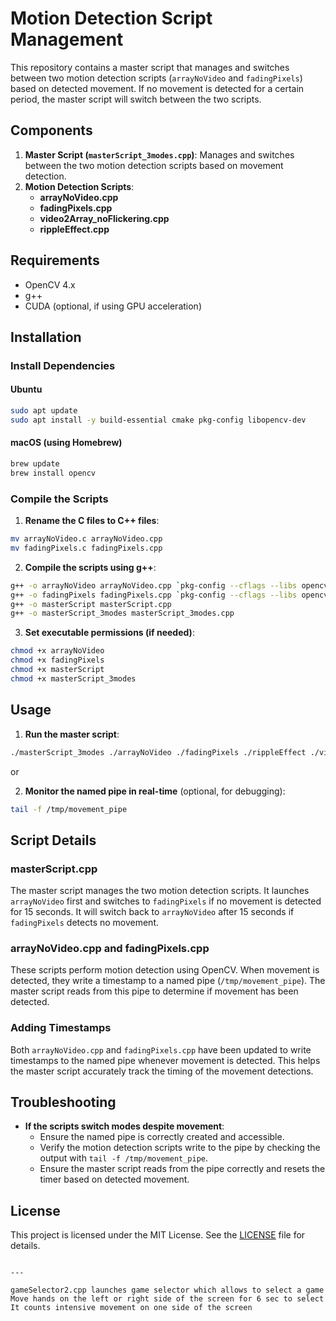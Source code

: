 # Motion Detection Script Management

This repository contains a master script that manages and switches between two motion detection scripts (`arrayNoVideo` and `fadingPixels`) based on detected movement. If no movement is detected for a certain period, the master script will switch between the two scripts.

## Components

1. **Master Script (`masterScript_3modes.cpp`)**: Manages and switches between the two motion detection scripts based on movement detection.
2. **Motion Detection Scripts**:
   - **arrayNoVideo.cpp**
   - **fadingPixels.cpp**
   - **video2Array_noFlickering.cpp**
   - **rippleEffect.cpp**

## Requirements

- OpenCV 4.x
- g++
- CUDA (optional, if using GPU acceleration)
## Installation

### Install Dependencies

#### Ubuntu

```sh
sudo apt update
sudo apt install -y build-essential cmake pkg-config libopencv-dev
```

#### macOS (using Homebrew)

```sh
brew update
brew install opencv
```

### Compile the Scripts

1. **Rename the C files to C++ files**:

```sh
mv arrayNoVideo.c arrayNoVideo.cpp
mv fadingPixels.c fadingPixels.cpp
```

2. **Compile the scripts using g++**:

```sh
g++ -o arrayNoVideo arrayNoVideo.cpp `pkg-config --cflags --libs opencv4`
g++ -o fadingPixels fadingPixels.cpp `pkg-config --cflags --libs opencv4`
g++ -o masterScript masterScript.cpp 
g++ -o masterScript_3modes masterScript_3modes.cpp 
```

3. **Set executable permissions (if needed)**:

```sh
chmod +x arrayNoVideo
chmod +x fadingPixels
chmod +x masterScript
chmod +x masterScript_3modes
```

## Usage

1. **Run the master script**:

```sh
./masterScript_3modes ./arrayNoVideo ./fadingPixels ./rippleEffect ./video2Array_noFlickering ./gameSelector
```

or

2. **Monitor the named pipe in real-time** (optional, for debugging):

```sh
tail -f /tmp/movement_pipe
```

## Script Details

### masterScript.cpp

The master script manages the two motion detection scripts. It launches `arrayNoVideo` first and switches to `fadingPixels` if no movement is detected for 15 seconds. It will switch back to `arrayNoVideo` after 15 seconds if `fadingPixels` detects no movement.

### arrayNoVideo.cpp and fadingPixels.cpp

These scripts perform motion detection using OpenCV. When movement is detected, they write a timestamp to a named pipe (`/tmp/movement_pipe`). The master script reads from this pipe to determine if movement has been detected.

### Adding Timestamps

Both `arrayNoVideo.cpp` and `fadingPixels.cpp` have been updated to write timestamps to the named pipe whenever movement is detected. This helps the master script accurately track the timing of the movement detections.

## Troubleshooting

- **If the scripts switch modes despite movement**:
  - Ensure the named pipe is correctly created and accessible.
  - Verify the motion detection scripts write to the pipe by checking the output with `tail -f /tmp/movement_pipe`.
  - Ensure the master script reads from the pipe correctly and resets the timer based on detected movement.

## License

This project is licensed under the MIT License. See the [LICENSE](LICENSE) file for details.

```

---

gameSelector2.cpp launches game selector which allows to select a game 
Move hands on the left or right side of the screen for 6 sec to select 
It counts intensive movement on one side of the screen
